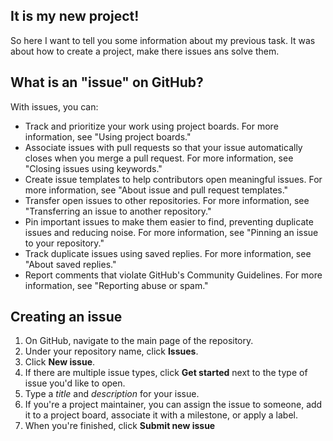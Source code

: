 ## It is my new project!

So here I want to tell you some information about my previous task. It was about how to create a project, make there issues ans solve them.

## What is an "issue" on GitHub?

With issues, you can:

- Track and prioritize your work using project boards. For more information, see "Using project boards."
- Associate issues with pull requests so that your issue automatically closes when you merge a pull request. For more information, see "Closing issues using keywords."
- Create issue templates to help contributors open meaningful issues. For more information, see "About issue and pull request templates."
- Transfer open issues to other repositories. For more information, see "Transferring an issue to another repository."
- Pin important issues to make them easier to find, preventing duplicate issues and reducing noise. For more information, see "Pinning an issue to your repository."
- Track duplicate issues using saved replies. For more information, see "About saved replies."
- Report comments that violate GitHub's Community Guidelines. For more information, see "Reporting abuse or spam."

## Creating an issue

1. On GitHub, navigate to the main page of the repository.
2. Under your repository name, click  **Issues**.
3. Click **New issue**.
4. If there are multiple issue types, click **Get started** next to the type of issue you'd like to open.
5. Type a _title_ and _description_ for your issue.
6. If you're a project maintainer, you can assign the issue to someone, add it to a project board, associate it with a milestone, or apply a label.
7. When you're finished, click **Submit new issue**
